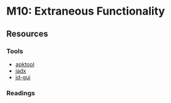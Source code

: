 M10: Extraneous Functionality
=============================

## Resources


### Tools

* [apktool][1]
* [jadx][2]
* [jd-gui][3]


### Readings



[1]: https://github.com/skylot/jadx
[2]: http://jd.benow.ca/
[3]: https://ibotpeaches.github.io/Apktool/
